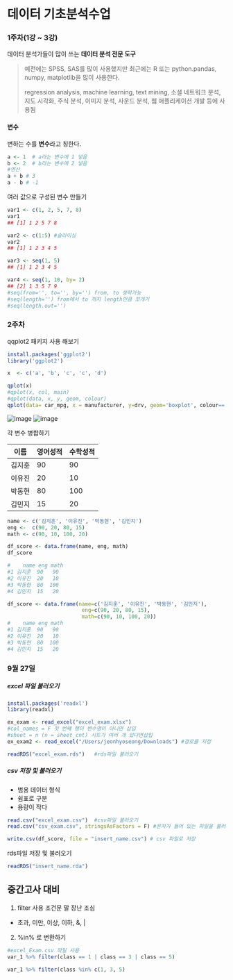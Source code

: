 # 데이터 기초분석수업
### 1주차(1강 ~ 3강)
데이터 분석가들이 많이 쓰는 **데이터 분석 전문 도구**    
>예전에는 SPSS, SAS를 많이 사용했지만 최근에는 R 또는 python.pandas, numpy, matplotlib을 많이 사용한다.
>
> regression analysis, machine learning, text mining, 소셜 네트워크 분석, 지도 시각화, 주식 분석, 이미지 분석, 사운드 분석, 웹 애플리케이션 개발 등에 사용됨


#### 변수
변하는 수를 **변수**라고 칭한다.
```r
a <- 1  # a라는 변수에 1 넣음
b <- 2  # b라는 변수에 2 넣음
#연산
a + b # 3
a - b # -1
```

여러 값으로 구성된 변수 만들기
```r
var1 <- c(1, 2, 5, 7, 8)
var1
## [1] 1 2 5 7 8

var2 <- c(1:5) #슬라이싱
var2
## [1] 1 2 3 4 5

var3 <- seq(1, 5)
## [1] 1 2 3 4 5

var4 <- seq(1, 10, by= 2)
## [2] 1 3 5 7 9
#seq(from='', to='', by='') from, to 생략가능
#seq(length='') from에서 to 까지 length만큼 쪼개기
#seq(length.out='')
```

### 2주차

qqplot2 패키지 사용 해보기
```r
install.packages('ggplot2')
library('ggplot2')

x  <- c('a', 'b', 'c', 'c', 'd')

qplot(x)
#qplot(x, col, main)
#qplot(data, x, y, geom, colour)
qplot(data= car_mpg, x = manufacturer, y=drv, geom='boxplot', colour=='red')
```
![image](https://user-images.githubusercontent.com/46950334/133062564-680b13ae-8485-40dc-86df-f7ecea98e262.png) 
![image](https://user-images.githubusercontent.com/46950334/133062844-e62e9a86-aaad-40f8-b725-5e9e446a99f7.png)


각 변수 병합하기

|이름|영어성적|수학성적|
|---|---|---|
|김지훈|90|90|
|이유진|20|10|
|박동현|80|100|
|김민지|15|20|

```r
name <- c('김지훈', '이유진', '박동현', '김민지')
eng <-  c(90, 20, 80, 15)
math <- c(90, 10, 100, 20)

df_score <- data.frame(name, eng, math)
df_score

#    name eng math
#1 김지훈  90   90
#2 이유진  20   10
#3 박동현  80  100
#4 김민지  15   20
```

```r
df_score <- data.frame(name=c('김지훈', '이유진', '박동현', '김민지'),
                        eng=c(90, 20, 80, 15),
                        math=c(90, 10, 100, 20))
#    name eng math
#1 김지훈  90   90
#2 이유진  20   10
#3 박동현  80  100
#4 김민지  15   20                        
```

### 9월 27일

##### excel 파일 불러오기
```r
install.packages('readxl')
library(readxl)

ex_exam <- read_excel("excel_exam.xlsx") 
#col_names = F 첫 번쨰 행이 변수명이 아니면 삽입
#sheet = n (n = sheet_cnt) 시트가 여러 개 있다면삽입
ex_exam2 <- read_excel("/Users/jeonhyoseong/Downloads") #경로를 지정

readRDS("excel_exam.rds")   #rds파일 불러오기
```
##### csv 저장 및 불러오기
* 범용 데이터 형식
* 쉼표로 구분
* 용량이 작다
```r
read.csv("excel_exam.csv")  #csv파일 불러오기
read.csv("csv_exam.csv", stringsAsFactors = F) #문자가 들어 있는 파일을 불러올 떄

write.csv(df_score, file = "insert_name.csv") # csv 파일로 저장
```

rds파일 저장 및 불러오기
```r
readRDS("insert_name.rda")
```


## 중간고사 대비

1. filter 사용 조건문 말 장난 조심
-  초과, 미만, 이상, 이하, &, |

2. %in% 로 변환하기
```r
#excel_Exam.csv 파일 사용
var_1 %>% filter(class == 1 | class == 3 | class == 5)

var_1 %>% filter(class %in% c(1, 3, 5)

```




